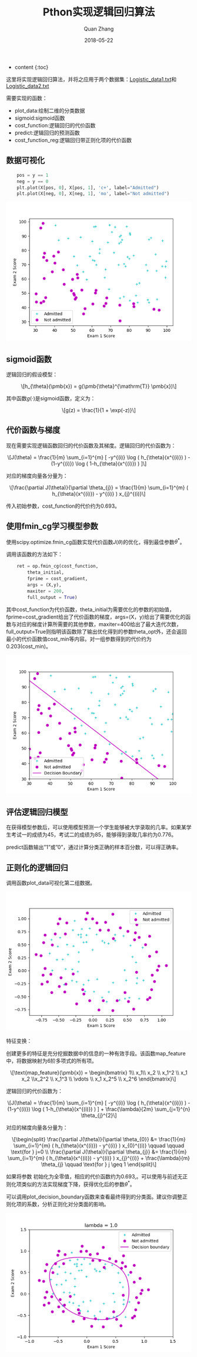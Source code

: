 ﻿---
layout: post
title: "Pthon实现逻辑回归算法"
date: 2018-05-22
categories: 机器学习 Python
tags: 机器学习 Python
author: Quan Zhang
---

* content
{:toc}

这里将实现逻辑回归算法，并将之应用于两个数据集：[Logistic_data1.txt](https://zhangquan1995.github.io/res/20180522/Logistic_data1.txt)和[Logistic_data2.txt](https://zhangquan1995.github.io/res/20180522/Logistic_data2.txt)

需要实现的函数：

- plot_data:绘制二维的分类数据
- sigmoid:sigmoid函数
- cost_function:逻辑回归的代价函数
- predict:逻辑回归的预测函数
- cost_function_reg:逻辑回归带正则化项的代价函数

## 数据可视化

```python
    pos = y == 1
    neg = y == 0
    plt.plot(X[pos, 0], X[pos, 1], 'c+', label="Admitted")
    plt.plot(X[neg, 0], X[neg, 1], 'mo', label="Not admitted")

```

 ![](/images/blog/20180522/1.png)

## sigmoid函数

 逻辑回归的假设模型：

 <center>\[h_{\theta}(\pmb{x}) = g(\pmb{\theta}^{\mathrm{T}} \pmb{x})\]</center>

 其中函数<span>$g(·)$</span>是sigmoid函数，定义为：

 <center>\[g(z) = \frac{1}{1 + \exp(-z)}\]</center>

## 代价函数与梯度

现在需要实现逻辑函数回归的代价函数及其梯度。逻辑回归的代价函数为：

<center>\[J(\theta) = \frac{1}{m} \sum_{i=1}^{m} [ -y^{(i)} \log ( h_{\theta}(x^{(i)}) ) - (1-y^{(i)}) \log ( 1-h_{\theta}(x^{(i)}) ) ]\]</center>

对应的梯度向量各分量为：

<center>\[\frac{\partial J(\theta)}{\partial \theta_{j}} = \frac{1}{m} \sum_{i=1}^{m} ( h_{\theta}(x^{(i)}) - y^{(i)} ) x_{j}^{(i)}\]</center>

传入初始参数，cost_function的代价约为0.693。

## 使用fmin_cg学习模型参数

使用scipy.optimize.fmin_cg函数实现代价函数<span>$J(\theta)$</span>的优化，得到最佳参数<span>$\theta^{*}$</span>。


调用该函数的方法如下：

```python
    ret = op.fmin_cg(cost_function,
        theta_initial,
        fprime = cost_gradient,
        args = (X,y),
        maxiter = 200,
        full_output = True)

```

其中cost_function为代价函数，theta_initial为需要优化的参数的初始值，fprime=cost_gradient给出了代价函数的梯度，args=(X，y)给出了需要优化的函数与对应的梯度计算所需要的其他参数，maxiter=400给出了最大迭代次数，full_output=True则指明该函数除了输出优化得到的参数theta_opt外，还会返回最小的代价函数值cost_min等内容。对一组参数得到的代价约为0.203(cost_min)。

![](/images/blog/20180522/2.png)


## 评估逻辑回归模型

在获得模型参数后，可以使用模型预测一个学生能够被大学录取的几率。如果某学生考试一的成绩为45，考试二的成绩为85，能够得到录取几率约为0.776。

predict函数输出”1”或”0”，通过计算分类正确的样本百分数，可以得正确率。

## 正则化的逻辑回归

调用函数plot_data可视化第二组数据。

![](/images/blog/20180522/3.png)

特征变换：

创建更多的特征是充分挖掘数据中的信息的一种有效手段。该函数map_feature中，将数据映射为6阶多项式的所有项。

<center>\[\text{map_feature}(\pmb{x}) = \begin{bmatrix} 1\\ x_1\\ x_2 \\ x_1^2 \\ x_1 x_2 \\x_2^2 \\ x_1^3 \\ \vdots \\ x_1 x_2^5 \\ x_2^6 \end{bmatrix}\]</center>

逻辑回归的代价函数为：

<center>\[J(\theta) = \frac{1}{m} \sum_{i=1}^{m} [ -y^{(i)} \log ( h_{\theta}(x^{(i)}) ) - (1-y^{(i)}) \log ( 1-h_{\theta}(x^{(i)}) ) ] + \frac{\lambda}{2m} \sum_{j=1}^{n} \theta_{j}^{2}\]</center>

对应的梯度向量各分量为：

<center>\[\begin{split}
\frac{\partial J(\theta)}{\partial \theta_{0}} &= \frac{1}{m} \sum_{i=1}^{m} ( h_{\theta}(x^{(i)}) - y^{(i)} ) x_{0}^{(i)} \qquad \qquad \text{for } j=0 \\
\frac{\partial J(\theta)}{\partial \theta_{j}} &= \frac{1}{m} \sum_{i=1}^{m} ( h_{\theta}(x^{(i)}) - y^{(i)} ) x_{j}^{(i)} + \frac{\lambda}{m} \theta_{j} \qquad \text{for } j \geq 1
\end{split}\]</center>

如果将参数 初始化为全零值，相应的代价函数约为0.693,。可以使用与前述无正则化项类似的方法实现梯度下降，获得优化后的参数<span>$\theta^{*}$</span>。

可以调用plot_decision_boundary函数来查看最终得到的分类面。建议你调整正则化项的系数，分析正则化对分类面的影响。


![](/images/blog/20180522/4.png)

